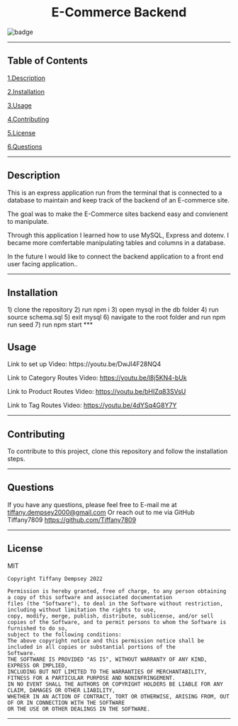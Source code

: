 

  <h1 align="center">E-Commerce Backend</h1>
  
  ![badge](https://img.shields.io/badge/license-MIT-brightgreen)
  ***

  ## Table of Contents

  <a href="#description">1.Description </a>

  <a href="#install">2.Installation </a>

  <a href="#use">3.Usage </a>

  <a href="#contribute">4.Contributing </a>

  <a href="#license">5.License </a> 

  <a href="#questions">6.Questions </a>
  ***


  <h2 id="describe">Description</h2>

  This is an express application run from the terminal that is connected to a database to maintain and keep track of the backend of an E-commerce site.

  The goal was to make the E-Commerce sites backend easy and convienent to manipulate. 

  Through this application I learned how to use MySQL, Express and dotenv. I became more comfertable manipulating tables and columns in a database. 

  In the future I would like to connect the backend application to a front end user facing application..


  
  ***

  <h2 id="install">Installation</h2>
  1) clone the repository
  2) run npm i 
  3) open mysql in the db folder
  4) run source schema.sql
  5) exit mysql
  6) navigate to the root folder and run npm run seed
  7) run npm start
  ***

  <h2 id="use">Usage</h2>
Link to set up Video:
https://youtu.be/DwJI4F28NQ4

Link to Category Routes Video:
https://youtu.be/l8j5KN4-bUk

Link to Product Routes Video:
https://youtu.be/bHIZq83SVsU

Link to Tag Routes Video:
https://youtu.be/4dYSq4G8Y7Y

  ***
      
  <h2 id="contribute">Contributing</h2>

  To contribute to this project, clone this repository and follow the installation steps. 
  ***


  <h2 id="questions">Questions</h2>

  If you have any questions, please feel free to E-mail me at tiffany.dempsey2000@gmail.com
  Or reach out to me via GitHub
  Tiffany7809
  https://github.com/Tiffany7809

  ***


  <h2 id="license">License</h2>
  MIT
  
    Copyright Tiffany Dempsey 2022

    Permission is hereby granted, free of charge, to any person obtaining a copy of this software and associated documentation 
    files (the "Software"), to deal in the Software without restriction, including without limitation the rights to use, 
    copy, modify, merge, publish, distribute, sublicense, and/or sell copies of the Software, and to permit persons to whom the Software is furnished to do so, 
    subject to the following conditions:
    The above copyright notice and this permission notice shall be included in all copies or substantial portions of the 
    Software.
    THE SOFTWARE IS PROVIDED "AS IS", WITHOUT WARRANTY OF ANY KIND, EXPRESS OR IMPLIED, 
    INCLUDING BUT NOT LIMITED TO THE WARRANTIES OF MERCHANTABILITY, FITNESS FOR A PARTICULAR PURPOSE AND NONINFRINGEMENT. 
    IN NO EVENT SHALL THE AUTHORS OR COPYRIGHT HOLDERS BE LIABLE FOR ANY CLAIM, DAMAGES OR OTHER LIABILITY, 
    WHETHER IN AN ACTION OF CONTRACT, TORT OR OTHERWISE, ARISING FROM, OUT OF OR IN CONNECTION WITH THE SOFTWARE 
    OR THE USE OR OTHER DEALINGS IN THE SOFTWARE.
    


  ***
  
